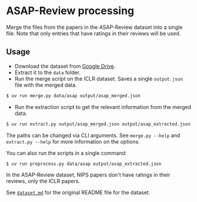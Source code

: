 # ASAP-Review processing

Merge the files from the papers in the ASAP-Review dataset into a single file. Note that
only entries that have ratings in their reviews will be used.

## Usage

- Download the dataset from [Google Drive](https://drive.usercontent.google.com/download?id=1nJdljy468roUcKLbVwWUhMs7teirah75&export=download&authuser=0).
- Extract it to the `data` folder.
- Run the merge script on the ICLR dataset. Saves a single `output.json` file with the
merged data.
```bash
$ uv run merge.py data/asap output/asap_merged.json
```
- Run the extraction script to get the relevant information from the merged data.
```bash
$ uv run extract.py output/asap_merged.json output/asap_extracted.json
```

The paths can be changed via CLI arguments. See `merge.py --help` and `extract.py
--help` for more information on the options.

You can also run the scripts in a single command:
```bash
$ uv run preprocess.py data/asap output/asap_extracted.json
```

In the ASAP-Review dataset, NIPS papers don't have ratings in their reviews, only the
ICLR papers.

See [`dataset.md`](dataset.md) for the original README file for the dataset.
